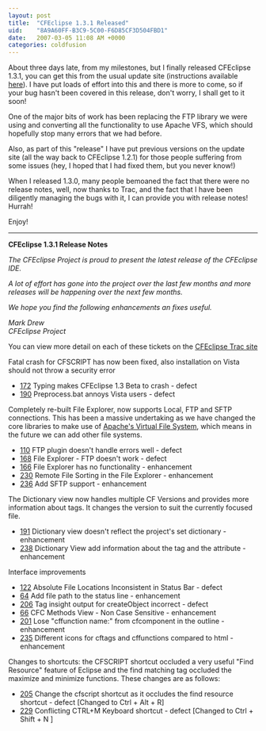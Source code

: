 ```yaml
---
layout: post
title:  "CFEclipse 1.3.1 Released"
uid:	"8A9A60FF-B3C9-5C00-F6D85CF3D504FBD1"
date:   2007-03-05 11:08 AM +0000
categories: coldfusion
---
```

About three days late, from my milestones, but I finally released CFEclipse 1.3.1, you can get this from the usual update site (instructions available <a href="http://www.cfeclipse.org/index.cfm?event=page&amp;page=download">here</a>). I have put loads of effort into this and there is more to come, so if your bug hasn't been covered in this release, don't worry, I shall get to it soon!

One of the major bits of work has been replacing the FTP library we were using and converting all the functionality to use Apache VFS, which should hopefully stop many errors that we had before.

Also, as part of this "release" I have put previous versions on the update site (all the way back to CFEclipse 1.2.1) for those people suffering from some issues (hey, I hoped that I had fixed them, but you never know!)

When I released 1.3.0, many people bemoaned the fact that there were no release notes, well, now thanks to Trac, and the fact that I have been diligently managing the bugs with it, I can provide you with release notes! Hurrah!

Enjoy!

-----------------------

<strong>CFEclipse 1.3.1 Release Notes</strong>

<em>The CFEclipse Project is proud to present the latest release of the CFEclipse IDE.

A lot of effort has gone into the project over the last few months and more releases will be happening over the next few months.

We hope you find the following enhancements an fixes useful.



Mark Drew<br>
CFEclipse Project</em>


You can view more detail on each of these tickets on the <a href="http://trac.cfeclipse.org/cfeclipse/query?status=closed&amp;milestone=1.3.1&amp;order=type">CFEclipse Trac site</a>


Fatal crash for CFSCRIPT has now been fixed, also installation on Vista should not throw a security error
<ul>
	<li><a href="http://trac.cfeclipse.org/cfeclipse/ticket/172">172</a> Typing <cfscript> makes CFEclipse 1.3 Beta to crash - defect</li>
	<li><a href="http://trac.cfeclipse.org/cfeclipse/ticket/190">190</a> Preprocess.bat annoys Vista users - defect</li>
</ul>
	
Completely re-built File Explorer, now supports Local, FTP and SFTP connections. This has been a massive undertaking as we have changed the core libraries to make use of <a href="http://jakarta.apache.org/commons/vfs/">Apache's Virtual File System</a>, which means in the future we can add other file systems.
<ul>
	<li><a href="http://trac.cfeclipse.org/cfeclipse/ticket/110">110</a> FTP plugin doesn't handle errors well - defect</li>
	<li><a href="http://trac.cfeclipse.org/cfeclipse/ticket/168">168</a> File Explorer - FTP doesn't work - defect</li>
	<li><a href="http://trac.cfeclipse.org/cfeclipse/ticket/166">166</a> File Explorer has no functionality - enhancement</li>
	<li><a href="http://trac.cfeclipse.org/cfeclipse/ticket/230">230</a> Remote File Sorting in the File Explorer - enhancement</li>
	<li><a href="http://trac.cfeclipse.org/cfeclipse/ticket/236">236</a> Add SFTP support - enhancement</li>
</ul>

The Dictionary view now handles multiple CF Versions and provides more information about tags. It changes the version to suit the currently focused file.
<ul>
	<li><a href="http://trac.cfeclipse.org/cfeclipse/ticket/">191</a> Dictionary view doesn't reflect the project's set dictionary - enhancement</li>
	<li><a href="http://trac.cfeclipse.org/cfeclipse/ticket/">238</a> Dictionary View add information about the tag and the attribute - enhancement</li>
</ul>

Interface improvements
<ul>
	<li><a href="http://trac.cfeclipse.org/cfeclipse/ticket/122">122</a> Absolute File Locations Inconsistent in Status Bar - defect</li>
	<li><a href="http://trac.cfeclipse.org/cfeclipse/ticket/64">64</a> Add file path to the status line - enhancement</li>
	<li><a href="http://trac.cfeclipse.org/cfeclipse/ticket/206">206</a> Tag insight output for createObject incorrect - defect</li>
	<li><a href="http://trac.cfeclipse.org/cfeclipse/ticket/66">66</a> CFC Methods View - Non Case Sensitive - enhancement</li>
	<li><a href="http://trac.cfeclipse.org/cfeclipse/ticket/201">201</a> Lose "cffunction name:" from cfcomponent in the outline - enhancement</li>
	<li><a href="http://trac.cfeclipse.org/cfeclipse/ticket/235">235</a> Different icons for cftags and cffunctions compared to html - enhancement</li>
</ul>

Changes to shortcuts: the CFSCRIPT shortcut occluded a very useful "Find Resource" feature of Eclipse and the find matching tag occluded the maximize and minimize functions. These changes are as follows:
<ul>
	<li><a href="http://trac.cfeclipse.org/cfeclipse/ticket/205">205</a> Change the cfscript shortcut as it occludes the find resource shortcut - defect [Changed to Ctrl + Alt + R]</li>
	<li><a href="http://trac.cfeclipse.org/cfeclipse/ticket/229">229</a> Conflicting CTRL+M Keyboard shortcut - defect [Changed to Ctrl + Shift + N ]</li>
</ul>